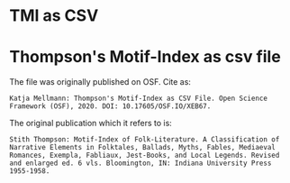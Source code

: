 # TMI as CSV
# Thompson's Motif-Index as csv file

The file was originally published on OSF. Cite as:

    Katja Mellmann: Thompson's Motif-Index as CSV File. Open Science Framework (OSF), 2020. DOI: 10.17605/OSF.IO/XEB67.

The original publication which it refers to is:

    Stith Thompson: Motif-Index of Folk-Literature. A Classification of Narrative Elements in Folktales, Ballads, Myths, Fables, Mediaeval Romances, Exempla, Fabliaux, Jest-Books, and Local Legends. Revised and enlarged ed. 6 vls. Bloomington, IN: Indiana University Press 1955-1958.

